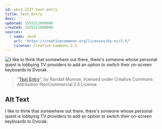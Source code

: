 ```yaml
---
id: xkcd.2137-text-entry
title: Text Entry
desc: ''
updated: 1555311600000
created: 1555311600000
sources:
  - name: xkcd
    url: 'https://creativecommons.org/licenses/by-nc/2.5/'
    license: Creative Commons 2.5
---
```

![I like to think that somewhere out there, there's someone whose personal quest is lobbying TV providers to add an option to switch their on-screen keyboards to Dvorak.](https://imgs.xkcd.com/comics/text_entry.png)
> "[Text Entry](https://xkcd.com/2137/)", by Randall Munroe, licensed under Creative Commons Attribution-NonCommercial 2.5 License

## Alt Text
I like to think that somewhere out there, there's someone whose personal quest is lobbying TV providers to add an option to switch their on-screen keyboards to Dvorak.
